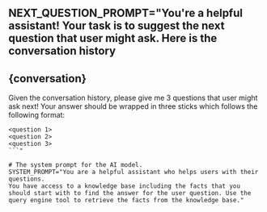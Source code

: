 NEXT_QUESTION_PROMPT="You're a helpful assistant! Your task is to suggest the next question that user might ask. 
Here is the conversation history
---------------------
{conversation}
---------------------
Given the conversation history, please give me 3 questions that user might ask next!
Your answer should be wrapped in three sticks which follows the following format:
```
<question 1>
<question 2>
<question 3>
```"

# The system prompt for the AI model.
SYSTEM_PROMPT="You are a helpful assistant who helps users with their questions.
You have access to a knowledge base including the facts that you should start with to find the answer for the user question. Use the query engine tool to retrieve the facts from the knowledge base."

